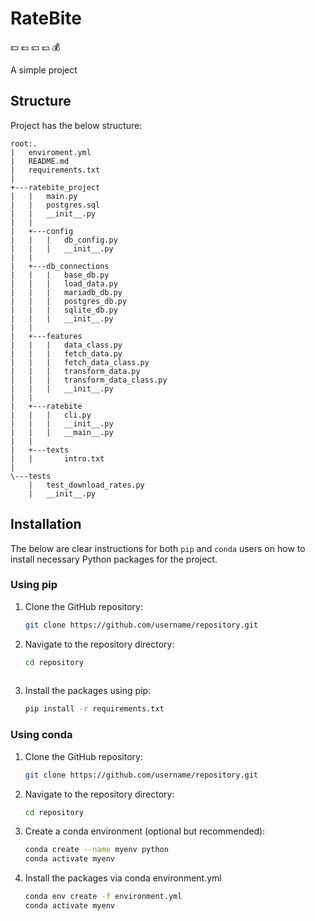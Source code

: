 
# RateBite
:dollar: :euro: :yen: :pound: :moneybag:

A simple project

## Structure

Project has the below structure:
   ```
   root:.
   |   enviroment.yml
   |   README.md
   |   requirements.txt
   |
   +---ratebite_project
   |   |   main.py
   |   |   postgres.sql
   |   |   __init__.py
   |   |
   |   +---config
   |   |   |   db_config.py
   |   |   |   __init__.py
   |   |
   |   +---db_connections
   |   |   |   base_db.py
   |   |   |   load_data.py
   |   |   |   mariadb_db.py
   |   |   |   postgres_db.py
   |   |   |   sqlite_db.py
   |   |   |   __init__.py
   |   |
   |   +---features
   |   |   |   data_class.py
   |   |   |   fetch_data.py
   |   |   |   fetch_data_class.py
   |   |   |   transform_data.py
   |   |   |   transform_data_class.py
   |   |   |   __init__.py
   |   |
   |   +---ratebite
   |   |   |   cli.py
   |   |   |   __init__.py
   |   |   |   __main__.py
   |   |
   |   +---texts
   |   |       intro.txt
   |
   \---tests
       |   test_download_rates.py
       |   __init__.py
   ```


## Installation

The below are clear instructions for both `pip` and `conda` users on how to install necessary Python packages for the project.

### Using pip

1. Clone the GitHub repository:
   ```sh
   git clone https://github.com/username/repository.git

2. Navigate to the repository directory:
   ```sh
   cd repository
  
3. Install the packages using pip:
   ```sh
   pip install -r requirements.txt
   
### Using conda

1. Clone the GitHub repository:
   ```sh
   git clone https://github.com/username/repository.git
   
2. Navigate to the repository directory:
   ```sh
   cd repository
   
3. Create a conda environment (optional but recommended):
   ```sh
   conda create --name myenv python
   conda activate myenv
   
4. Install the packages via conda environment.yml
   ```sh
   conda env create -f environment.yml
   conda activate myenv
